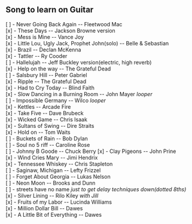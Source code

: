 ## Song to learn on Guitar
[ ] - Never Going Back Again -- Fleetwood Mac  
[x] - These Days -- Jackson Browne version  
[x] - Mess is Mine -- Vance Joy  
[x] - Little Lou, Ugly Jack, Prophet John(solo) -- Belle & Sebastian  
[x] - Brazil -- Declan McKenna  
[x] - Tattler -- Ry Cooder  
[ ] - Hallelujah -- Jeff Buckley version(electric, high reverb)  
[x] - Help on the way -- The Grateful Dead  
[ ] - Salsbury Hill -- Peter Gabriel  
[x] - Ripple -- The Grateful Dead  
[x] - Had to Cry Today -- Blind Faith  
[x] - Slow Dancing in a Burning Room -- John Mayer *looper*  
[ ] - Impossible Germany -- Wilco *looper*  
[x] - Kettles -- Arcade Fire  
[x] - Take Five -- Dave Brubeck  
[x] - Wicked Game -- Chris Isaak  
[x] - Sultans of Swing -- Dire Straits  
[x] - Hold on -- Tom Waits  
[ ] - Buckets of Rain -- Bob Dylan  
[ ] - Soul no 5 riff -- Caroline Rose  
[ ] - Johnny B Goode -- Chuck Berry
[x] - Clay Pigeons -- John Prine  
[x] - Wind Cries Mary -- Jimi Hendrix  
[x] - Tennessee Whiskey -- Chris Stapleton  
[ ] - Saginaw, Michigan -- Lefty Frizzel  
[ ] - Forget About Georgia -- Lukas Nelson  
[ ] - Neon Moon -- Brooks and Dunn  
[ ] - streets have no name *just to get delay techniques down(dotted 8ths)*  
[x] - Silver Lining -- Rilo Kiley *with Jill*  
[x] - Fruits of my Labor -- Lucinda Williams  
[x] - Million Dollar Bill -- Dawes  
[x] - A Little Bit of Everything -- Dawes  